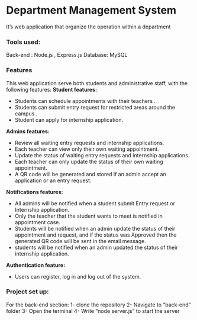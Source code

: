 # Department Management System 

It’s web application that organize the operation within a department

### Tools used:
Back-end : Node.js , Express.js
Database: MySQL



### Features
This web application serve both students and administrative staff, with the following features:
**Student features:**
-	Students can schedule appointments with their teachers .
-	Students can submit entry request for restricted areas around the campus .
-	Student can apply for internship application.
  
**Admins features:**
-	Review all waiting entry requests and internship applications.
-	Each teacher can view only their own waiting appointment.
-	Update the status of waiting entry requests and internship applications.
-	Each teacher can only update the status of their own waiting appointment.
-	A QR code will be generated and stored if  an admin accept an application or an entry request.
  
**Notifications features:**
-	All admins will be notified when a student submit Entry request or Internship application.
-	Only the teacher that the student wants to meet is notified in appointment case.
-	Students will be notified when an admin update the status of their appointment and request, and if the status was Approved then the generated QR code will be sent in the email message.
-	students will be notified when an admin updated the status of their internship application.
  
**Authentication feature:**
-	Users can register, log in and log out of the system.



### Project set up:
For the back-end section:
1-	clone the repository 
2-	Navigate to “back-end” folder
3-	Open the terminal 
4-	Write “node server.js” to start the server
